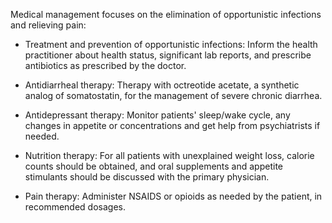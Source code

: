Medical management focuses on the elimination of opportunistic infections and relieving pain:

- Treatment and prevention of opportunistic infections: Inform the health practitioner about health status, significant lab reports, and prescribe antibiotics as prescribed by the doctor.

- Antidiarrheal therapy: Therapy with octreotide acetate, a synthetic analog of somatostatin, for the management of severe chronic diarrhea.

- Antidepressant therapy: Monitor patients' sleep/wake cycle, any changes in appetite or concentrations and get help from psychiatrists if needed.

- Nutrition therapy: For all patients with unexplained weight loss, calorie counts should be obtained, and oral supplements and appetite stimulants should be discussed with the primary physician.

- Pain therapy: Administer NSAIDS or opioids as needed by the patient, in recommended dosages.